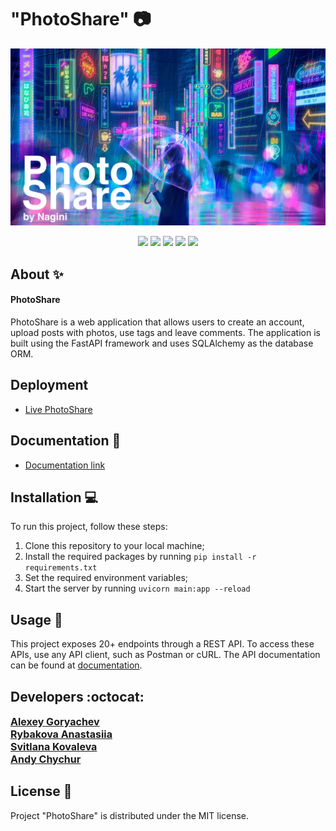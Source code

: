 
# "PhotoShare" 📷
<p align="center">
      <img src="https://raw.githubusercontent.com/Alexey-Goryachev/PhotoShare_Nagini-team/main/src/tests/test_image.jpg" width="1010">
</p>

<p align="center">
   <img src="https://img.shields.io/badge/Language-Python-9cf">
   <img src="https://img.shields.io/badge/FastAPI-0.103.1-brightgreen">
   <img src="https://img.shields.io/badge/SQLAlchemy-2.0.20-orange">
   <img src="https://img.shields.io/badge/Pytest-7.4.2-informational">
   <img src="https://img.shields.io/badge/License-MIT-yellow">
</p>

## About ✨

#### PhotoShare 
PhotoShare is a web application that allows users to create an account, upload posts with photos, use tags and leave comments. The application is built using the FastAPI framework and uses SQLAlchemy as the database ORM.

## Deployment
- [Live PhotoShare](https://nagini-team-photoshare-alex-goryachev.koyeb.app/docs)

## Documentation 📗
 - [Documentation link](https://github.com/Alexey-Goryachev/PhotoShare_Nagini-team)


## Installation 💻
To run this project, follow these steps:

1. Clone this repository to your local machine;
2. Install the required packages by running ```pip install -r requirements.txt```
3. Set the required environment variables;
4. Start the server by running ```uvicorn main:app --reload```


## Usage 💠
This project exposes 20+ endpoints through a REST API. To access these APIs, use any API client, such as Postman or cURL. The API documentation can be found at [documentation](https://github.com/Alexey-Goryachev/PhotoShare_Nagini-team).


## Developers :octocat:

<div align="">
    <a style="font-size: 16px" href="https://github.com/Alexey-Goryachev"><b>Alexey Goryachev</b></a><br>
    <a style="font-size: 16px" href="https://github.com/Siia95"><b>Rybakova Anastasiia</b></a><br>
    <a style="font-size: 16px" href="https://github.com/svitlana2299"><b>Svitlana Kovaleva</b></a><br>
    <a style="font-size: 16px" href="https://github.com/chychur"><b>Andy Chychur</b></a>
</div>


## License 🔱
Project "PhotoShare" is distributed under the MIT license.
